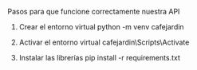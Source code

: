 Pasos para que funcione correctamente nuestra API
1.	Crear el entorno virtual
python -m venv cafejardin

2.	Activar el entorno virtual
cafejardin\Scripts\Activate

3.	Instalar las librerías
pip install -r requirements.txt

